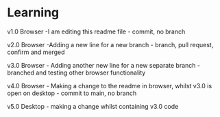 # Learning
v1.0 Browser -I am editing this readme file - commit, no branch

v2.0 Browser -Adding a new line for a new branch - branch, pull request, confirm and merged

v3.0 Browser - Adding another new line for a new separate branch - branched and testing other browser functionality

v4.0 Browser - Making a change to the readme in browser, whilst v3.0 is open on desktop - commit to main, no branch

v5.0 Desktop - making a change whilst containing v3.0 code